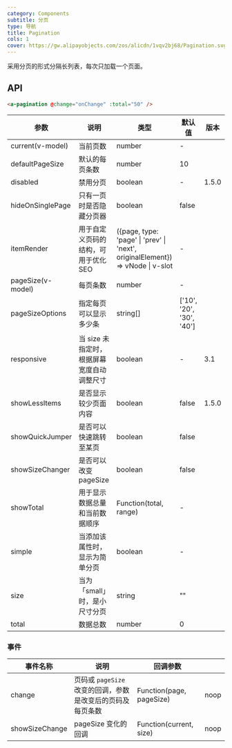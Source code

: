 ```yaml
---
category: Components
subtitle: 分页
type: 导航
title: Pagination
cols: 1
cover: https://gw.alipayobjects.com/zos/alicdn/1vqv2bj68/Pagination.svg
---
```


采用分页的形式分隔长列表，每次只加载一个页面。

## API

```html
<a-pagination @change="onChange" :total="50" />
```

| 参数 | 说明 | 类型 | 默认值 | 版本 |
| --- | --- | --- | --- | --- |
| current(v-model) | 当前页数 | number | - |  |
| defaultPageSize | 默认的每页条数 | number | 10 |  |
| disabled | 禁用分页 | boolean | - | 1.5.0 |
| hideOnSinglePage | 只有一页时是否隐藏分页器 | boolean | false |  |
| itemRender | 用于自定义页码的结构，可用于优化 SEO | ({page, type: 'page' \| 'prev' \| 'next', originalElement}) => vNode \| v-slot | - |  |
| pageSize(v-model) | 每页条数 | number | - |  |
| pageSizeOptions | 指定每页可以显示多少条 | string\[] | \['10', '20', '30', '40'] |  |
| responsive | 当 size 未指定时，根据屏幕宽度自动调整尺寸 | boolean | - | 3.1 |
| showLessItems | 是否显示较少页面内容 | boolean | false | 1.5.0 |
| showQuickJumper | 是否可以快速跳转至某页 | boolean | false |  |
| showSizeChanger | 是否可以改变 pageSize | boolean | false |  |
| showTotal | 用于显示数据总量和当前数据顺序 | Function(total, range) | - |  |
| simple | 当添加该属性时，显示为简单分页 | boolean | - |  |
| size | 当为「small」时，是小尺寸分页 | string | "" |  |
| total | 数据总数 | number | 0 |  |

### 事件

| 事件名称 | 说明 | 回调参数 |  |
| --- | --- | --- | --- |
| change | 页码或 `pageSize` 改变的回调，参数是改变后的页码及每页条数 | Function(page, pageSize) | noop |
| showSizeChange | pageSize 变化的回调 | Function(current, size) | noop |
